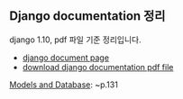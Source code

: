 ## Django documentation 정리
django 1.10, pdf 파일 기준 정리입니다.

- [django document page](https://docs.djangoproject.com/en/1.10/)
- [download django documentation pdf file](https://media.readthedocs.org/pdf/django/1.10.x/django.pdf)

[Models and Database](https://github.com/bartkim0426/django-document/blob/master/models/models.md): ~p.131
